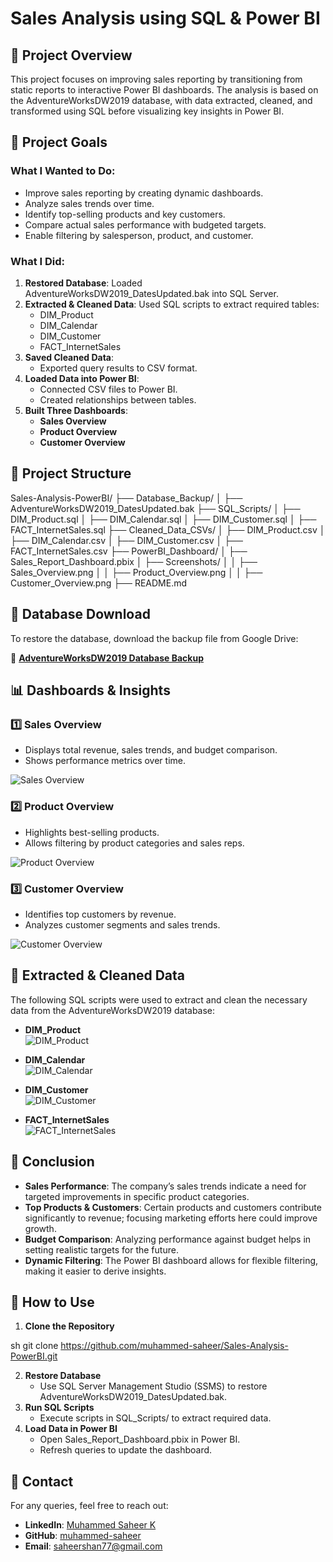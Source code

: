 # Sales Analysis using SQL & Power BI

## 📌 Project Overview
This project focuses on improving sales reporting by transitioning from static reports to interactive Power BI dashboards. The analysis is based on the AdventureWorksDW2019 database, with data extracted, cleaned, and transformed using SQL before visualizing key insights in Power BI.

## 🎯 Project Goals
### What I Wanted to Do:
- Improve sales reporting by creating dynamic dashboards.
- Analyze sales trends over time.
- Identify top-selling products and key customers.
- Compare actual sales performance with budgeted targets.
- Enable filtering by salesperson, product, and customer.

### What I Did:
1. **Restored Database**: Loaded AdventureWorksDW2019_DatesUpdated.bak into SQL Server.
2. **Extracted & Cleaned Data**: Used SQL scripts to extract required tables:
   - DIM_Product
   - DIM_Calendar
   - DIM_Customer
   - FACT_InternetSales
3. **Saved Cleaned Data**:
   - Exported query results to CSV format.
4. **Loaded Data into Power BI**:
   - Connected CSV files to Power BI.
   - Created relationships between tables.
5. **Built Three Dashboards**:
   - **Sales Overview**
   - **Product Overview**
   - **Customer Overview**

## 📂 Project Structure
Sales-Analysis-PowerBI/
├── Database_Backup/
│   ├── AdventureWorksDW2019_DatesUpdated.bak
├── SQL_Scripts/
│   ├── DIM_Product.sql
│   ├── DIM_Calendar.sql
│   ├── DIM_Customer.sql
│   ├── FACT_InternetSales.sql
├── Cleaned_Data_CSVs/
│   ├── DIM_Product.csv
│   ├── DIM_Calendar.csv
│   ├── DIM_Customer.csv
│   ├── FACT_InternetSales.csv
├── PowerBI_Dashboard/
│   ├── Sales_Report_Dashboard.pbix
│   ├── Screenshots/
│   │   ├── Sales_Overview.png
│   │   ├── Product_Overview.png
│   │   ├── Customer_Overview.png
├── README.md

## 📂 Database Download  
To restore the database, download the backup file from Google Drive:  

🔗 **[AdventureWorksDW2019 Database Backup](https://drive.google.com/file/d/1SIzH187Vg356D1FdBkFn1TLPuNW2y-Uu/view?usp=drive_link)**  


## 📊 Dashboards & Insights
### 1️⃣ Sales Overview
- Displays total revenue, sales trends, and budget comparison.
- Shows performance metrics over time.

![Sales Overview](https://github.com/muhammed-saheer/Sales-Analysis-Using-Sql-and-Power-BI/blob/main/Screenshots/sales_overview.png)

### 2️⃣ Product Overview
- Highlights best-selling products.
- Allows filtering by product categories and sales reps.

![Product Overview](https://github.com/muhammed-saheer/Sales-Analysis-Using-Sql-and-Power-BI/blob/main/Screenshots/product_details.png)

### 3️⃣ Customer Overview
- Identifies top customers by revenue.
- Analyzes customer segments and sales trends.

![Customer Overview](https://github.com/muhammed-saheer/Sales-Analysis-Using-Sql-and-Power-BI/blob/main/Screenshots/customer_details.png)


## 📂 Extracted & Cleaned Data  

The following SQL scripts were used to extract and clean the necessary data from the AdventureWorksDW2019 database:

- **DIM_Product**  
  ![DIM_Product](https://github.com/muhammed-saheer/Sales-Analysis-Using-Sql-and-Power-BI/blob/main/Screenshots/product_sql_script.png)

- **DIM_Calendar**  
  ![DIM_Calendar](https://github.com/muhammed-saheer/Sales-Analysis-Using-Sql-and-Power-BI/blob/main/Screenshots/calender_sql_script.png)

- **DIM_Customer**  
  ![DIM_Customer](https://github.com/muhammed-saheer/Sales-Analysis-Using-Sql-and-Power-BI/blob/main/Screenshots/customer_sql_script.png)

- **FACT_InternetSales**  
  ![FACT_InternetSales](https://github.com/muhammed-saheer/Sales-Analysis-Using-Sql-and-Power-BI/blob/main/Screenshots/internetsales_sql_script.png)


## 🏁 Conclusion
- **Sales Performance**: The company’s sales trends indicate a need for targeted improvements in specific product categories.
- **Top Products & Customers**: Certain products and customers contribute significantly to revenue; focusing marketing efforts here could improve growth.
- **Budget Comparison**: Analyzing performance against budget helps in setting realistic targets for the future.
- **Dynamic Filtering**: The Power BI dashboard allows for flexible filtering, making it easier to derive insights.

## 🚀 How to Use
1. **Clone the Repository**
   
sh
   git clone https://github.com/muhammed-saheer/Sales-Analysis-PowerBI.git

2. **Restore Database**
   - Use SQL Server Management Studio (SSMS) to restore AdventureWorksDW2019_DatesUpdated.bak.
3. **Run SQL Scripts**
   - Execute scripts in SQL_Scripts/ to extract required data.
4. **Load Data in Power BI**
   - Open Sales_Report_Dashboard.pbix in Power BI.
   - Refresh queries to update the dashboard.

## 📧 Contact
For any queries, feel free to reach out:
- **LinkedIn**: [Muhammed Saheer K](https://www.linkedin.com/in/muhammed-saheer-k-34a7372a8/)
- **GitHub**: [muhammed-saheer](https://github.com/muhammed-saheer)
- **Email**: saheershan77@gmail.com
     
